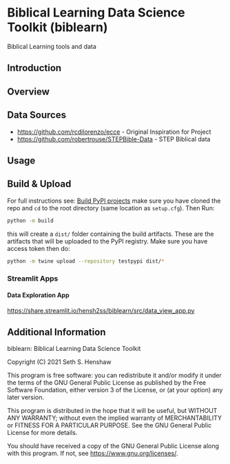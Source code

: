 # Biblical Learning Data Science Toolkit (biblearn)
Biblical Learning tools and data

## Introduction

## Overview

## Data Sources
* https://github.com/rcdilorenzo/ecce - Original Inspiration for Project
* https://github.com/robertrouse/STEPBible-Data - STEP Biblical data


## Usage

## Build & Upload
For full instructions see: [Build PyPI projects](https://packaging.python.org/tutorials/packaging-projects/)
make sure you have cloned the repo and `cd` to the root directory (same location as `setup.cfg`).
Then Run:
```bash
python -m build
```
this will create a `dist/` folder containing the build artifacts.  These are the artifacts that will be
uploaded to the PyPI registry.  Make sure you have access token then do:
```bash
python -m twine upload --repository testpypi dist/*
```

### Streamlit Apps
#### Data Exploration App
https://share.streamlit.io/hensh2ss/biblearn/src/data_view_app.py

## Additional Information

biblearn: Biblical Learning Data Science Toolkit

Copyright (C) 2021 Seth S. Henshaw

This program is free software: you can redistribute it and/or modify
it under the terms of the GNU General Public License as published by
the Free Software Foundation, either version 3 of the License, or
(at your option) any later version.

This program is distributed in the hope that it will be useful,
but WITHOUT ANY WARRANTY; without even the implied warranty of
MERCHANTABILITY or FITNESS FOR A PARTICULAR PURPOSE.  See the
GNU General Public License for more details.

You should have received a copy of the GNU General Public License
along with this program.  If not, see <https://www.gnu.org/licenses/>.

<br>
<br>
